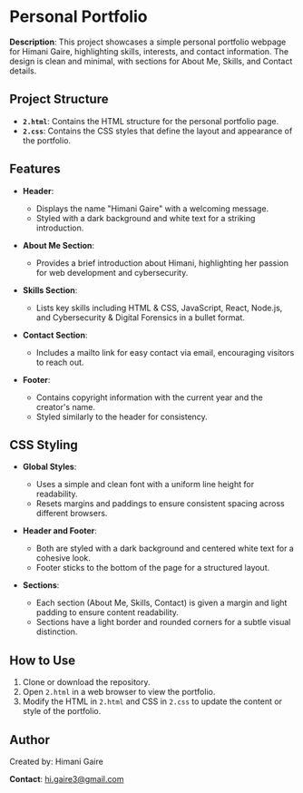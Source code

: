 # Personal Portfolio

**Description**: This project showcases a simple personal portfolio webpage for Himani Gaire, highlighting skills, interests, and contact information. The design is clean and minimal, with sections for About Me, Skills, and Contact details.

## Project Structure

- **`2.html`**: Contains the HTML structure for the personal portfolio page.
- **`2.css`**: Contains the CSS styles that define the layout and appearance of the portfolio.

## Features

- **Header**:
  - Displays the name "Himani Gaire" with a welcoming message.
  - Styled with a dark background and white text for a striking introduction.

- **About Me Section**:
  - Provides a brief introduction about Himani, highlighting her passion for web development and cybersecurity.

- **Skills Section**:
  - Lists key skills including HTML & CSS, JavaScript, React, Node.js, and Cybersecurity & Digital Forensics in a bullet format.

- **Contact Section**:
  - Includes a mailto link for easy contact via email, encouraging visitors to reach out.

- **Footer**:
  - Contains copyright information with the current year and the creator's name.
  - Styled similarly to the header for consistency.

## CSS Styling

- **Global Styles**:
  - Uses a simple and clean font with a uniform line height for readability.
  - Resets margins and paddings to ensure consistent spacing across different browsers.

- **Header and Footer**:
  - Both are styled with a dark background and centered white text for a cohesive look.
  - Footer sticks to the bottom of the page for a structured layout.

- **Sections**:
  - Each section (About Me, Skills, Contact) is given a margin and light padding to ensure content readability.
  - Sections have a light border and rounded corners for a subtle visual distinction.

## How to Use

1. Clone or download the repository.
2. Open `2.html` in a web browser to view the portfolio.
3. Modify the HTML in `2.html` and CSS in `2.css` to update the content or style of the portfolio.

## Author

Created by: Himani Gaire

**Contact**: [hi.gaire3@gmail.com](mailto:hi.gaire3@gmail.com)
